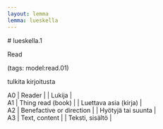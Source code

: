 ```yaml
---
layout: lemma
lemma: lueskella
---
```


<div class="sense">
# <span class="sensename">lueskella.1</span>

<span class="description">Read</span>

(tags: model:read.01)

<span class="description">tulkita kirjoitusta</span>

A0 | Reader |   | Lukija |  
A1 | Thing read (book) |   | Luettava asia (kirja) |  
A2 | Benefactive or direction |   | Hyötyjä tai suunta |  
A3 | Text, content |   | Teksti, sisältö |  

</div>

